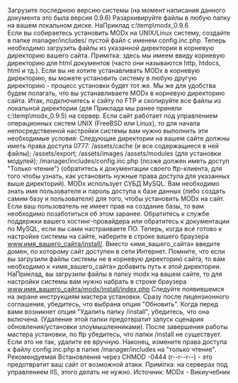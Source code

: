 Загрузите последнюю версию системы (на момент написания данного документа это была версия 0.9.6)
Разархивируйте файлы в любую папку на вашем локальном диске. НаПриклад c:\temp\modx_0.9.6\
Если вы собираетесь установить MODx на UNIX/Linux систему, создайте в папке manager/includes/ пустой файл с именем config.inc.php.
Теперь необходимо загрузить файлы из указанной директории в корневую директорию вашего сайта.
Примітка: здесь мы имеем ввиду корневую директорию для html документов (часто они называются http, htdocs, html и тд.). Если вы не хотите устанавливать MODx в корневую директорию, вы можете установить систему в любую другую директорию - процесс установки будет тот же. Мы же для удобства будем полагать, что вы устанавливаете MODx в корневую директорию сайта.
Итак, подключитесь к сайту по FTP и скопируйте все файлы из локальной директории (для Приклада мы ранее приняли c:\temp\modx_0.9.5\) на сервер.
Если сайт работает под управлением операционных систем UNIX (FreeBSD или Linux), то для начала непосредственной настройки системы вам нужно выполнить эти необходимые условия:
Следующие директории на вашем сайте должны иметь права доступа 0777:
/assets/cache (и все содержащиеся в ней файлы);
/assets/export;
/assets/images
/assets/modules (для установки модулей);
/manager/includes/config.inc.php (позже должен иметь доступ "Только чтение")
(обратитесь к документации своего ftp-клиента, для того чтобы узнать, как установить нужные права доступа для указанных выше директорий).
MODx использует СУБД MySQL. Вам необходимо знать имя пользователя и пароль доступа к базе данных (либо создать самим базу и пользователя) для того, чтобы установить MODx на сайт. Если ваш пользователь не имеет прав на создание базы, то вам необходимо позаботиться об этом заранее. Обратитесь к службе поддержки вашего хостинг-провайдера или обратитесь к документации по MySQL, если вы сами настраиваете ПО.
Теперь, когда все готово к настройке системы на сайте, наберите в строке вашего браузера www.имя_вашего_сайта/install/. Вместо «имя_вашего_сайта» введите домен, по которому сайт доступен в сети Интернет. Помните, что если вы загрузили файлы системы не в корневую директорию сайта, то вам необходимо к «имя_вашего_сайта» добавить путь к этой директории. НаПриклад, вы загрузили файлы в папку modx на вашем сайте, то для настройки системы вам нужно набрать в строке браузера www.имя_вашего_сайта/modx/install/index.php
Следуйте появившемся на экране инструкциям мастера установки. Сразу после лицензионного соглашения, убедитесь, что выбрана опция "Обновить".
Когда перед вами возникнет опция "Удалить папку /install", убедитесь, что она включена. (Удаление этой папки предотвратит запуск сценария обновления/установки злоумышленниками).
После завершения работы мастера установки, по ftp убедитесь, что папки /install не существует. Если это не так, удалите ее вручную.
Наконец, измените права доступа к файлу config.inc.php в папке /manager/includes на "только чтение". Рекомендуемая Встановлення через CHMOD -0444 (r--r--r--) - это предотвратит ваш сайт от возможной атаки. Примітка: на серверах под управлением IIS, этого делать не нужно.
Источник: MODx - Викиучебник